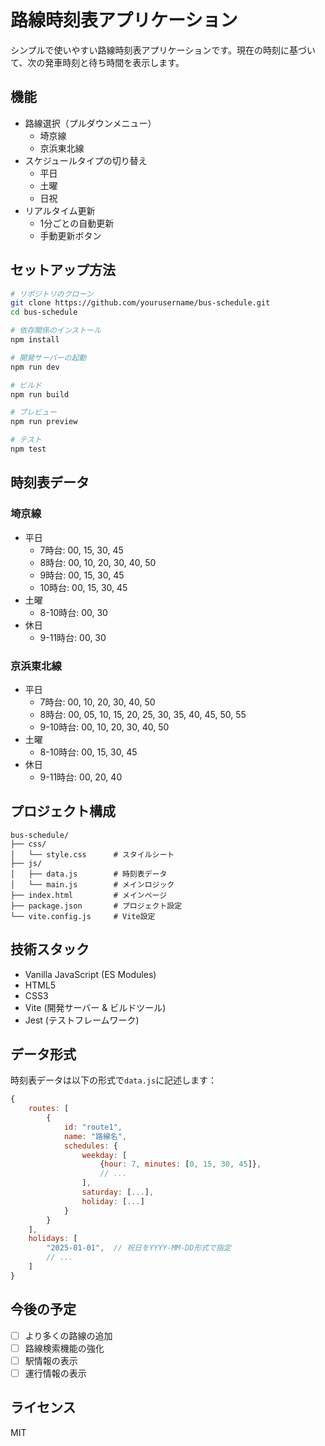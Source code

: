 # 路線時刻表アプリケーション

シンプルで使いやすい路線時刻表アプリケーションです。現在の時刻に基づいて、次の発車時刻と待ち時間を表示します。

## 機能

- 路線選択（プルダウンメニュー）
  - 埼京線
  - 京浜東北線
- スケジュールタイプの切り替え
  - 平日
  - 土曜
  - 日祝
- リアルタイム更新
  - 1分ごとの自動更新
  - 手動更新ボタン

## セットアップ方法

```bash
# リポジトリのクローン
git clone https://github.com/yourusername/bus-schedule.git
cd bus-schedule

# 依存関係のインストール
npm install

# 開発サーバーの起動
npm run dev

# ビルド
npm run build

# プレビュー
npm run preview

# テスト
npm test
```

## 時刻表データ

### 埼京線
- 平日
  - 7時台: 00, 15, 30, 45
  - 8時台: 00, 10, 20, 30, 40, 50
  - 9時台: 00, 15, 30, 45
  - 10時台: 00, 15, 30, 45
- 土曜
  - 8-10時台: 00, 30
- 休日
  - 9-11時台: 00, 30

### 京浜東北線
- 平日
  - 7時台: 00, 10, 20, 30, 40, 50
  - 8時台: 00, 05, 10, 15, 20, 25, 30, 35, 40, 45, 50, 55
  - 9-10時台: 00, 10, 20, 30, 40, 50
- 土曜
  - 8-10時台: 00, 15, 30, 45
- 休日
  - 9-11時台: 00, 20, 40

## プロジェクト構成

```
bus-schedule/
├── css/
│   └── style.css      # スタイルシート
├── js/
│   ├── data.js        # 時刻表データ
│   └── main.js        # メインロジック
├── index.html         # メインページ
├── package.json       # プロジェクト設定
└── vite.config.js     # Vite設定
```

## 技術スタック

- Vanilla JavaScript (ES Modules)
- HTML5
- CSS3
- Vite (開発サーバー & ビルドツール)
- Jest (テストフレームワーク)

## データ形式

時刻表データは以下の形式で`data.js`に記述します：

```javascript
{
    routes: [
        {
            id: "route1",
            name: "路線名",
            schedules: {
                weekday: [
                    {hour: 7, minutes: [0, 15, 30, 45]},
                    // ...
                ],
                saturday: [...],
                holiday: [...]
            }
        }
    ],
    holidays: [
        "2025-01-01",  // 祝日をYYYY-MM-DD形式で指定
        // ...
    ]
}
```

## 今後の予定

- [ ] より多くの路線の追加
- [ ] 路線検索機能の強化
- [ ] 駅情報の表示
- [ ] 運行情報の表示

## ライセンス

MIT
